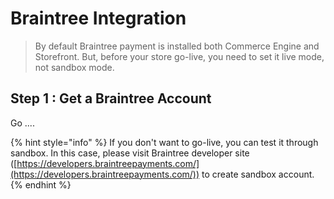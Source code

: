 # Braintree Integration

> By default Braintree payment is installed both Commerce Engine and Storefront. But, before your store go-live, you need to set it live mode, not sandbox mode.

## Step 1 : Get a Braintree Account

Go ....

{% hint style="info" %}
If you don't want to go-live, you can test it through sandbox. In this case, please visit Braintree developer site ([https://developers.braintreepayments.com/](https://developers.braintreepayments.com/)) to create sandbox account.
{% endhint %}

##
